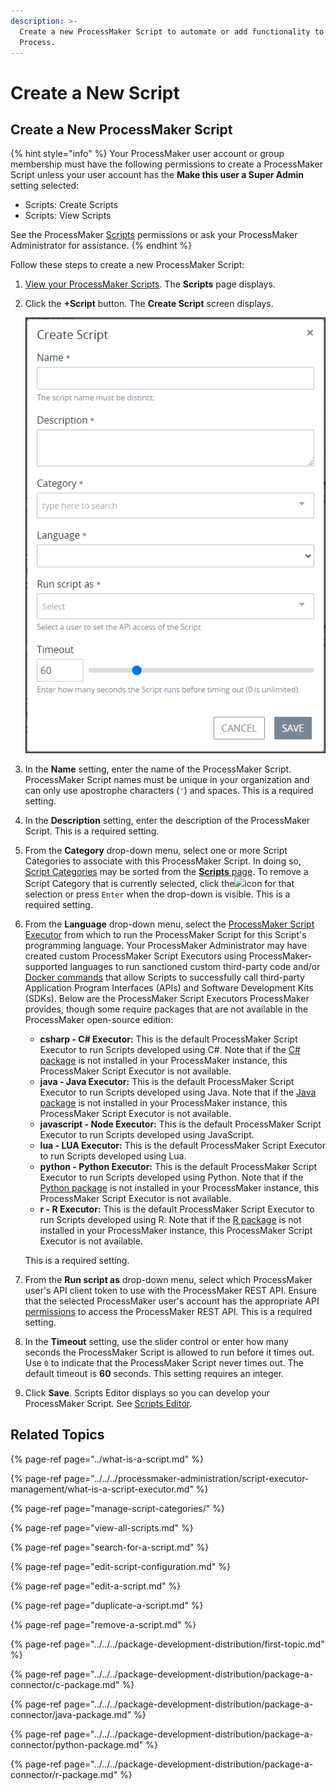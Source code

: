 ```yaml
---
description: >-
  Create a new ProcessMaker Script to automate or add functionality to any
  Process.
---
```


# Create a New Script

## Create a New ProcessMaker Script

{% hint style="info" %}
Your ProcessMaker user account or group membership must have the following permissions to create a ProcessMaker Script unless your user account has the **Make this user a Super Admin** setting selected:

* Scripts: Create Scripts
* Scripts: View Scripts

See the ProcessMaker [Scripts](../../../processmaker-administration/permission-descriptions-for-users-and-groups.md#scripts) permissions or ask your ProcessMaker Administrator for assistance.
{% endhint %}

Follow these steps to create a new ProcessMaker Script:

1. [View your ProcessMaker Scripts](view-all-scripts.md). The **Scripts** page displays.
2. Click the **+Script** button. The **Create Script** screen displays.  

   ![](../../../.gitbook/assets/create-script-screen-designer.png)

3. In the **Name** setting, enter the name of the ProcessMaker Script. ProcessMaker Script names must be unique in your organization and can only use apostrophe characters \(`'`\) and spaces. This is a required setting.
4. In the **Description** setting, enter the description of the ProcessMaker Script. This is a required setting.
5. From the **Category** drop-down menu, select one or more Script Categories to associate with this ProcessMaker Script. In doing so, [Script Categories](manage-script-categories/what-is-a-script-category.md) may be sorted from the [**Scripts** page](view-all-scripts.md#view-all-processmaker-scripts). To remove a Script Category that is currently selected, click the![](../../../.gitbook/assets/remove-group-user-admin.png)icon for that selection or press `Enter` when the drop-down is visible. This is a required setting.
6. From the **Language** drop-down menu, select the [ProcessMaker Script Executor](../../../processmaker-administration/script-executor-management/what-is-a-script-executor.md) from which to run the ProcessMaker Script for this Script's programming language. Your ProcessMaker Administrator may have created custom ProcessMaker Script Executors using ProcessMaker-supported languages to run sanctioned custom third-party code and/or [Docker commands](https://docs.docker.com/engine/reference/commandline/docker/) that allow Scripts to successfully call third-party Application Program Interfaces \(APIs\) and Software Development Kits \(SDKs\). Below are the ProcessMaker Script Executors ProcessMaker provides, though some require packages that are not available in the ProcessMaker open-source edition:

   * **csharp - C\# Executor:** This is the default ProcessMaker Script Executor to run Scripts developed using C\#. Note that if the [C\# package](../../../package-development-distribution/package-a-connector/c-package.md) is not installed in your ProcessMaker instance, this ProcessMaker Script Executor is not available.
   * **java - Java Executor:** This is the default ProcessMaker Script Executor to run Scripts developed using Java. Note that if the [Java package](../../../package-development-distribution/package-a-connector/java-package.md) is not installed in your ProcessMaker instance, this ProcessMaker Script Executor is not available.
   * **javascript - Node Executor:** This is the default ProcessMaker Script Executor to run Scripts developed using JavaScript.
   * **lua - LUA Executor:** This is the default ProcessMaker Script Executor to run Scripts developed using Lua.
   * **python - Python Executor:** This is the default ProcessMaker Script Executor to run Scripts developed using Python. Note that if the [Python package](../../../package-development-distribution/package-a-connector/python-package.md) is not installed in your ProcessMaker instance, this ProcessMaker Script Executor is not available.
   * **r - R Executor:** This is the default ProcessMaker Script Executor to run Scripts developed using R. Note that if the [R package](../../../package-development-distribution/package-a-connector/r-package.md) is not installed in your ProcessMaker instance, this ProcessMaker Script Executor is not available.

   This is a required setting.

7. From the **Run script as** drop-down menu, select which ProcessMaker user's API client token to use with the ProcessMaker REST API. Ensure that the selected ProcessMaker user's account has the appropriate API [permissions](../../../processmaker-administration/permission-descriptions-for-users-and-groups.md) to access the ProcessMaker REST API. This is a required setting.
8. In the **Timeout** setting, use the slider control or enter how many seconds the ProcessMaker Script is allowed to run before it times out. Use `0` to indicate that the ProcessMaker Script never times out. The default timeout is **60** seconds. This setting requires an integer.
9. Click **Save**. Scripts Editor displays so you can develop your ProcessMaker Script. See [Scripts Editor]().

## Related Topics

{% page-ref page="../what-is-a-script.md" %}

{% page-ref page="../../../processmaker-administration/script-executor-management/what-is-a-script-executor.md" %}

{% page-ref page="manage-script-categories/" %}

{% page-ref page="view-all-scripts.md" %}

{% page-ref page="search-for-a-script.md" %}

{% page-ref page="edit-script-configuration.md" %}

{% page-ref page="edit-a-script.md" %}

{% page-ref page="duplicate-a-script.md" %}

{% page-ref page="remove-a-script.md" %}

{% page-ref page="../../../package-development-distribution/first-topic.md" %}

{% page-ref page="../../../package-development-distribution/package-a-connector/c-package.md" %}

{% page-ref page="../../../package-development-distribution/package-a-connector/java-package.md" %}

{% page-ref page="../../../package-development-distribution/package-a-connector/python-package.md" %}

{% page-ref page="../../../package-development-distribution/package-a-connector/r-package.md" %}

